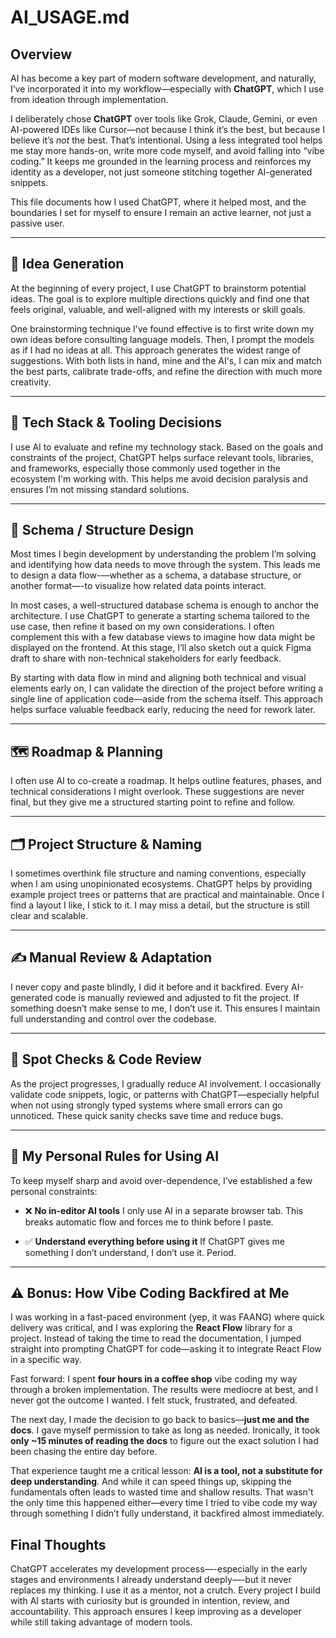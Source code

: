 # AI_USAGE.md

## Overview

AI has become a key part of modern software development, and naturally, I’ve incorporated it into my workflow—especially with **ChatGPT**, which I use from ideation through implementation.

I deliberately chose **ChatGPT** over tools like Grok, Claude, Gemini, or even AI-powered IDEs like Cursor—not because I think it’s the best, but because I believe it’s _not_ the best. That’s intentional. Using a less integrated tool helps me stay more hands-on, write more code myself, and avoid falling into “vibe coding.” It keeps me grounded in the learning process and reinforces my identity as a developer, not just someone stitching together AI-generated snippets.

This file documents how I used ChatGPT, where it helped most, and the boundaries I set for myself to ensure I remain an active learner, not just a passive user.

---

## 🧠 Idea Generation

At the beginning of every project, I use ChatGPT to brainstorm potential ideas. The goal is to explore multiple directions quickly and find one that feels original, valuable, and well-aligned with my interests or skill goals.

One brainstorming technique I’ve found effective is to first write down my own ideas before consulting language models. Then, I prompt the models as if I had no ideas at all. This approach generates the widest range of suggestions. With both lists in hand, mine and the AI's, I can mix and match the best parts, calibrate trade-offs, and refine the direction with much more creativity.

---

## 🧱 Tech Stack & Tooling Decisions

I use AI to evaluate and refine my technology stack. Based on the goals and constraints of the project, ChatGPT helps surface relevant tools, libraries, and frameworks, especially those commonly used together in the ecosystem I'm working with. This helps me avoid decision paralysis and ensures I’m not missing standard solutions.

---

## 🧩 Schema / Structure Design

Most times I begin development by understanding the problem I’m solving and identifying how data needs to move through the system. This leads me to design a data flow-—whether as a schema, a database structure, or another format—-to visualize how related data points interact.

In most cases, a well-structured database schema is enough to anchor the architecture. I use ChatGPT to generate a starting schema tailored to the use case, then refine it based on my own considerations. I often complement this with a few database views to imagine how data might be displayed on the frontend. At this stage, I’ll also sketch out a quick Figma draft to share with non-technical stakeholders for early feedback.

By starting with data flow in mind and aligning both technical and visual elements early on, I can validate the direction of the project before writing a single line of application code—aside from the schema itself. This approach helps surface valuable feedback early, reducing the need for rework later.

---

## 🗺️ Roadmap & Planning

I often use AI to co-create a roadmap. It helps outline features, phases, and technical considerations I might overlook. These suggestions are never final, but they give me a structured starting point to refine and follow.

---

## 🗂️ Project Structure & Naming

I sometimes overthink file structure and naming conventions, especially when I am using unopinionated ecosystems. ChatGPT helps by providing example project trees or patterns that are practical and maintainable. Once I find a layout I like, I stick to it. I may miss a detail, but the structure is still clear and scalable.

---

## ✍️ Manual Review & Adaptation

I never copy and paste blindly, I did it before and it backfired. Every AI-generated code is manually reviewed and adjusted to fit the project. If something doesn’t make sense to me, I don’t use it. This ensures I maintain full understanding and control over the codebase.

---

## 🧪 Spot Checks & Code Review

As the project progresses, I gradually reduce AI involvement. I occasionally validate code snippets, logic, or patterns with ChatGPT—especially helpful when not using strongly typed systems where small errors can go unnoticed. These quick sanity checks save time and reduce bugs.

---

## 📌 My Personal Rules for Using AI

To keep myself sharp and avoid over-dependence, I’ve established a few personal constraints:

- ❌ **No in-editor AI tools**
  I only use AI in a separate browser tab. This breaks automatic flow and forces me to think before I paste.

- ✅ **Understand everything before using it**
  If ChatGPT gives me something I don’t understand, I don’t use it. Period.

---

## ⚠️ Bonus: How Vibe Coding Backfired at Me

I was working in a fast-paced environment (yep, it was FAANG) where quick delivery was critical, and I was exploring the **React Flow** library for a project. Instead of taking the time to read the documentation, I jumped straight into prompting ChatGPT for code—asking it to integrate React Flow in a specific way.

Fast forward: I spent **four hours in a coffee shop** vibe coding my way through a broken implementation. The results were mediocre at best, and I never got the outcome I wanted. I felt stuck, frustrated, and defeated.

The next day, I made the decision to go back to basics—**just me and the docs**. I gave myself permission to take as long as needed. Ironically, it took **only ~15 minutes of reading the docs** to figure out the exact solution I had been chasing the entire day before.

That experience taught me a critical lesson: **AI is a tool, not a substitute for deep understanding**. And while it can speed things up, skipping the fundamentals often leads to wasted time and shallow results. That wasn't the only time this happened either—every time I tried to vibe code my way through something I didn’t fully understand, it backfired almost immediately.

## Final Thoughts

ChatGPT accelerates my development process—-especially in the early stages and environments I already understand deeply—-but it never replaces my thinking. I use it as a mentor, not a crutch. Every project I build with AI starts with curiosity but is grounded in intention, review, and accountability. This approach ensures I keep improving as a developer while still taking advantage of modern tools.
